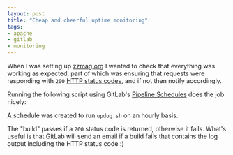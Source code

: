 ```yaml
---
layout: post
title: "Cheap and cheerful uptime monitoring"
tags:
- apache
- gitlab
- monitoring
---
```


When I was setting up [zzmag.org](https://zzmag.org) I wanted to check that
everything was working as expected, part of which was ensuring that requests
were responding with `200` [HTTP status
codes](https://en.wikipedia.org/wiki/List_of_HTTP_status_codes#2xx_Success),
and if not then notify accordingly.

Running the following script using GitLab's [Pipeline
Schedules](https://docs.gitlab.com/ce/user/project/pipelines/schedules.html)
does the job nicely:

<script src="https://gist.github.com/rey/c47eae6c6d934ebc88c1131411d5bd48.js">
</script>

A schedule was created to run `updog.sh` on an hourly basis.

The "build" passes if a `200` status code is returned, otherwise it fails.
What's useful is that GitLab will send an email if a build fails that contains
the log output including the HTTP status code :)

